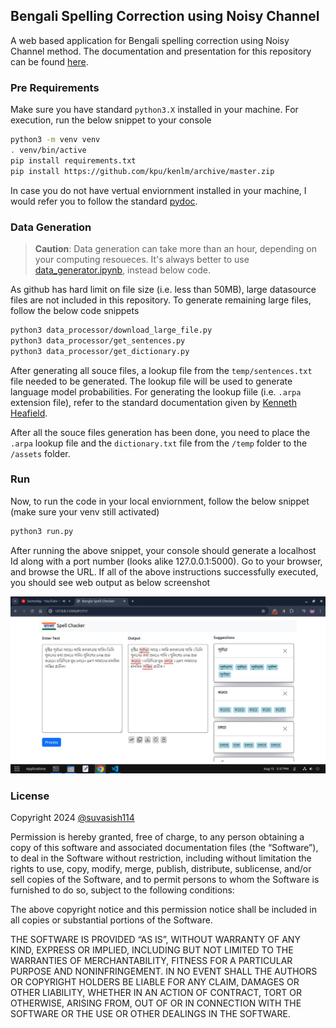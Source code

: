## Bengali Spelling Correction using Noisy Channel

A web based application for Bengali spelling correction using Noisy Channel method. The documentation and presentation for this repository can be found [here]().

### Pre Requirements

Make sure you have standard `python3.X` installed in your machine. For execution, run the below snippet to your console

```sh
python3 -m venv venv
. venv/bin/active
pip install requirements.txt
pip install https://github.com/kpu/kenlm/archive/master.zip
```

In case you do not have vertual enviornment installed in your machine, I would refer you to follow the standard [pydoc](https://docs.python.org/3/library/venv.html).

### Data Generation

> **Caution**: Data generation can take more than an hour, depending on your computing resoueces. It's always better to use [data_generator.ipynb](), instead below code.

As github has hard limit on file size (i.e. less than 50MB), large datasource files are not included in this repository. To generate remaining large files, follow the below code snippets

```sh
python3 data_processor/download_large_file.py
python3 data_processor/get_sentences.py
python3 data_processor/get_dictionary.py
```

After generating all souce files, a lookup file from the `temp/sentences.txt` file needed to be generated. The lookup file will be used to generate language model probabilities. For generating the lookup fiile (i.e. `.arpa` extension file), refer to the standard documentation given by [Kenneth Heafield](https://kheafield.com/code/kenlm/). 

After all the souce files generation has been done, you need to place the `.arpa` lookup file and the `dictionary.txt` file from the `/temp` folder to the `/assets` folder.

### Run

Now, to run the code in your local enviornment, follow the below snippet (make sure your venv still activated)

```sh
python3 run.py
```

After running the above snippet, your console should generate a localhost Id along with a port number (looks alike 127.0.0.1:5000). Go to your browser, and browse the URL. If all of the above instructions successfully executed, you should see web output as below screenshot

![Demo](/assets/screenshot.jpeg)

### License

Copyright 2024 [@suvasish114](https://suvasish114.github.io)

Permission is hereby granted, free of charge, to any person obtaining a copy of this software and associated documentation files (the “Software”), to deal in the Software without restriction, including without limitation the rights to use, copy, modify, merge, publish, distribute, sublicense, and/or sell copies of the Software, and to permit persons to whom the Software is furnished to do so, subject to the following conditions:

The above copyright notice and this permission notice shall be included in all copies or substantial portions of the Software.

THE SOFTWARE IS PROVIDED “AS IS”, WITHOUT WARRANTY OF ANY KIND, EXPRESS OR IMPLIED, INCLUDING BUT NOT LIMITED TO THE WARRANTIES OF MERCHANTABILITY, FITNESS FOR A PARTICULAR PURPOSE AND NONINFRINGEMENT. IN NO EVENT SHALL THE AUTHORS OR COPYRIGHT HOLDERS BE LIABLE FOR ANY CLAIM, DAMAGES OR OTHER LIABILITY, WHETHER IN AN ACTION OF CONTRACT, TORT OR OTHERWISE, ARISING FROM, OUT OF OR IN CONNECTION WITH THE SOFTWARE OR THE USE OR OTHER DEALINGS IN THE SOFTWARE.